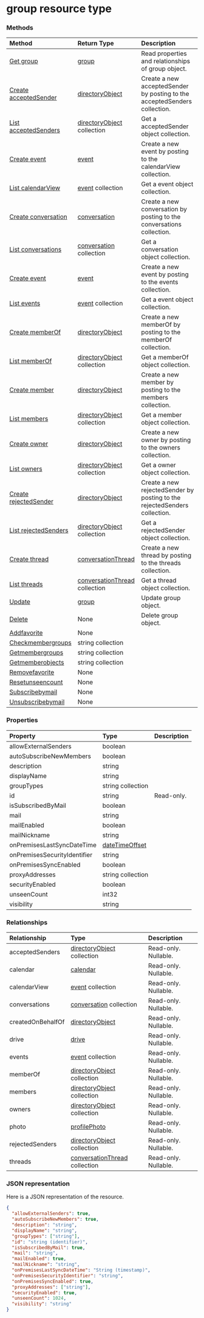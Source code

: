 # group resource type




### Methods

| Method		   | Return Type	|Description|
|:---------------|:--------|:----------|
|[Get group](../api/group_get.md) | [group](group.md) |Read properties and relationships of group object.|
|[Create acceptedSender](../api/group_post_acceptedsenders.md) |[directoryObject](directoryobject.md)| Create a new acceptedSender by posting to the acceptedSenders collection.|
|[List acceptedSenders](../api/group_list_acceptedsenders.md) |[directoryObject](directoryobject.md) collection| Get a acceptedSender object collection.|
|[Create event](../api/group_post_calendarview.md) |[event](event.md)| Create a new event by posting to the calendarView collection.|
|[List calendarView](../api/group_list_calendarview.md) |[event](event.md) collection| Get a event object collection.|
|[Create conversation](../api/group_post_conversations.md) |[conversation](conversation.md)| Create a new conversation by posting to the conversations collection.|
|[List conversations](../api/group_list_conversations.md) |[conversation](conversation.md) collection| Get a conversation object collection.|
|[Create event](../api/group_post_events.md) |[event](event.md)| Create a new event by posting to the events collection.|
|[List events](../api/group_list_events.md) |[event](event.md) collection| Get a event object collection.|
|[Create memberOf](../api/group_post_memberof.md) |[directoryObject](directoryobject.md)| Create a new memberOf by posting to the memberOf collection.|
|[List memberOf](../api/group_list_memberof.md) |[directoryObject](directoryobject.md) collection| Get a memberOf object collection.|
|[Create member](../api/group_post_members.md) |[directoryObject](directoryobject.md)| Create a new member by posting to the members collection.|
|[List members](../api/group_list_members.md) |[directoryObject](directoryobject.md) collection| Get a member object collection.|
|[Create owner](../api/group_post_owners.md) |[directoryObject](directoryobject.md)| Create a new owner by posting to the owners collection.|
|[List owners](../api/group_list_owners.md) |[directoryObject](directoryobject.md) collection| Get a owner object collection.|
|[Create rejectedSender](../api/group_post_rejectedsenders.md) |[directoryObject](directoryobject.md)| Create a new rejectedSender by posting to the rejectedSenders collection.|
|[List rejectedSenders](../api/group_list_rejectedsenders.md) |[directoryObject](directoryobject.md) collection| Get a rejectedSender object collection.|
|[Create thread](../api/group_post_threads.md) |[conversationThread](conversationthread.md)| Create a new thread by posting to the threads collection.|
|[List threads](../api/group_list_threads.md) |[conversationThread](conversationthread.md) collection| Get a thread object collection.|
|[Update](../api/group_update.md) | [group](group.md)	|Update group object. |
|[Delete](../api/group_delete.md) | None |Delete group object. |
|[Addfavorite](../api/group_addfavorite.md)|None||
|[Checkmembergroups](../api/group_checkmembergroups.md)|string collection||
|[Getmembergroups](../api/group_getmembergroups.md)|string collection||
|[Getmemberobjects](../api/group_getmemberobjects.md)|string collection||
|[Removefavorite](../api/group_removefavorite.md)|None||
|[Resetunseencount](../api/group_resetunseencount.md)|None||
|[Subscribebymail](../api/group_subscribebymail.md)|None||
|[Unsubscribebymail](../api/group_unsubscribebymail.md)|None||

### Properties
| Property	   | Type	|Description|
|:---------------|:--------|:----------|
|allowExternalSenders|boolean||
|autoSubscribeNewMembers|boolean||
|description|string||
|displayName|string||
|groupTypes|string collection||
|id|string| Read-only.|
|isSubscribedByMail|boolean||
|mail|string||
|mailEnabled|boolean||
|mailNickname|string||
|onPremisesLastSyncDateTime|[dateTimeOffset](datetimeoffset.md)||
|onPremisesSecurityIdentifier|string||
|onPremisesSyncEnabled|boolean||
|proxyAddresses|string collection||
|securityEnabled|boolean||
|unseenCount|int32||
|visibility|string||

### Relationships
| Relationship | Type	|Description|
|:---------------|:--------|:----------|
|acceptedSenders|[directoryObject](directoryobject.md) collection| Read-only. Nullable.|
|calendar|[calendar](calendar.md)| Read-only. Nullable.|
|calendarView|[event](event.md) collection| Read-only. Nullable.|
|conversations|[conversation](conversation.md) collection| Read-only. Nullable.|
|createdOnBehalfOf|[directoryObject](directoryobject.md)| Read-only. Nullable.|
|drive|[drive](drive.md)| Read-only. Nullable.|
|events|[event](event.md) collection| Read-only. Nullable.|
|memberOf|[directoryObject](directoryobject.md) collection| Read-only. Nullable.|
|members|[directoryObject](directoryobject.md) collection| Read-only. Nullable.|
|owners|[directoryObject](directoryobject.md) collection| Read-only. Nullable.|
|photo|[profilePhoto](profilephoto.md)| Read-only. Nullable.|
|rejectedSenders|[directoryObject](directoryobject.md) collection| Read-only. Nullable.|
|threads|[conversationThread](conversationthread.md) collection| Read-only. Nullable.|

### JSON representation

Here is a JSON representation of the resource.

<!-- {
  "blockType": "resource",
  "optionalProperties": [

  ],
  "@odata.type": "microsoft.graph.group"
}-->

```json
{
  "allowExternalSenders": true,
  "autoSubscribeNewMembers": true,
  "description": "string",
  "displayName": "string",
  "groupTypes": ["string"],
  "id": "string (identifier)",
  "isSubscribedByMail": true,
  "mail": "string",
  "mailEnabled": true,
  "mailNickname": "string",
  "onPremisesLastSyncDateTime": "String (timestamp)",
  "onPremisesSecurityIdentifier": "string",
  "onPremisesSyncEnabled": true,
  "proxyAddresses": ["string"],
  "securityEnabled": true,
  "unseenCount": 1024,
  "visibility": "string"
}

```

<!-- uuid: 8fcb5dbc-d5aa-4681-8e31-b001d5168d79
2015-10-25 14:57:30 UTC -->
<!-- {
  "type": "#page.annotation",
  "description": "group resource",
  "keywords": "",
  "section": "documentation",
  "tocPath": ""
}-->